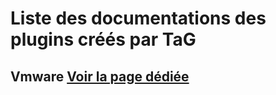 # Liste des documentations des plugins créés par TaG

## Vmware [Voir la page dédiée](/plugins/vmware/index.md)